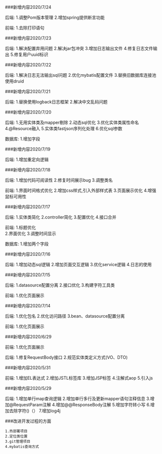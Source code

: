 ###新增内容2020/7/24

后端:
    1.调整Pom版本管理
    2.增加spring提供断言功能
    

前端:
    1.去除打印语句

###新增内容2020/7/23

后端:
    1.解决配置弃用问题
    2.解决jar包冲突
    3.增加日志输出文件
    4.修复日志文件输出
    5.修复用户uuid标识

###新增内容2020/7/22

后端:
    1.解决日志无法输出sql问题
    2.优化mybatis配置文件
    3.替换旧数据库连接池使用druid

###新增内容2020/7/21

后端:
    1.替换使用logback日志框架
    2.解决中文乱码问题

###新增内容2020/7/20

后端:
    1.无用实体类及mapper剔除
    2.动态sql优化
    3.优化实体类属性命名
    4.@Resource融入
    5.实体类fastjson序列化处理
    6.优化sql参数
    
数据库:
    1.增加字段
    
###新增内容2020/7/19

后端:
    1.增加重定向逻辑

###新增内容2020/7/18

后端:
    1.增加代码可阅读性
    2.修复时间展示bug
    3.调整类名

前端:
    1.界面时间格式优化
    2.增加css样式,引入外部样式表
    3.页面展示优化
    4.增强鼠标可用性

###新增内容2020/7/17

后端:
    1.实体类简化
    2.controller简化
    3.配置优化
    4.接口合并
        
前端:
    1.标题优化    
    2.界面优化
    3.调整时间显示
    
数据库:
    1.增加两个字段 
       
###新增内容2020/7/16

后端:
    1.增加动态sql逻辑
    2.增加页面交互逻辑
    3.优化service逻辑
    4.日志的使用

###新增内容2020/7/15

后端:
    1.datasource配置分离
    2.接口优化
    3.构建字符工具类

前端:
    1.优化页面展示

###新增内容2020/7/14

后端:
    1.优化包名
    2.优化访问路径
    3.bean、datasource配置分离
    
前端:
    1.优化页面展示

###新增内容2020/6/29

前端:
    1.优化页面展示
    
后端:
    1.修复RequestBody接口
    2.规范实体类定义方式(VO、DTO)

###新增内容2020/5/31

前端:
    1.增加EL表达式
    2.增加JSTL标签库
    3.增加JSP标签
    4.注解式aop
    5.引入js

###新增内容2020/5/29

后端:
    1.增加单行map查询逻辑
    2.增加单行多行及更新mapper语句注释信息
    3.增加@RequestParam注解
    4.增加@@ResponseBody注解
    5.增加字符转小写
    6.增加去除字符()（）
    7.增加log4j
    
###改进开发过程的方面

    1.热部署项目
    2.定位类位置
    3.git管理项目
    4.mybatis查询方式